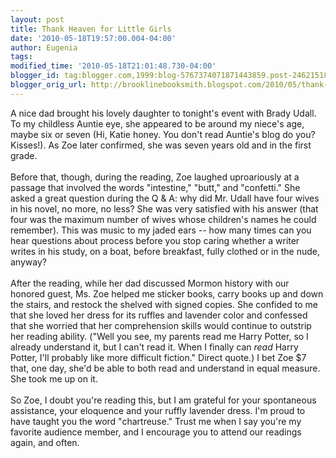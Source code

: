 ```yaml
---
layout: post
title: Thank Heaven for Little Girls
date: '2010-05-18T19:57:00.004-04:00'
author: Eugenia
tags: 
modified_time: '2010-05-18T21:01:48.730-04:00'
blogger_id: tag:blogger.com,1999:blog-5767374071871443859.post-2462151887145939235
blogger_orig_url: http://brooklinebooksmith.blogspot.com/2010/05/thank-heaven-for-little-girls.html
---
```


A nice dad brought his lovely daughter to tonight's event with Brady Udall. To my childless Auntie eye, she appeared to be around my niece's age, maybe six or seven (Hi, Katie honey. You don't read Auntie's blog do you? Kisses!). As Zoe later confirmed, she was seven years old and in the first grade.<br /><br />Before that, though, during the reading, Zoe laughed uproariously at a passage that involved the words "intestine," "butt," and "confetti." She asked a great question during the Q & A: why did Mr. Udall have four wives in his novel, no more, no less? She was very satisfied with his answer (that four was the maximum number of wives whose children's names he could remember). This was music to my jaded ears -- how many times can you hear questions about process before you stop caring whether a writer writes in his study, on a boat, before breakfast, fully clothed or in the nude, anyway?<br /><br />After the reading, while her dad discussed Mormon history with our honored guest, Ms. Zoe helped me sticker books, carry books up and down the stairs, and restock the shelved with signed copies. She confided to me that she loved her dress for its ruffles and lavender color and confessed that she worried that her comprehension skills would continue to outstrip her reading ability. ("Well you see, my parents read me Harry Potter, so I already understand it, but I can't read it. When I finally can <i>read</i> Harry Potter, I'll probably like more difficult fiction." Direct quote.) I bet Zoe $7 that, one day, she'd be able to both read and understand in equal measure. She took me up on it.<br /><br />So Zoe, I doubt you're reading this, but I am grateful for your spontaneous assistance, your eloquence and your ruffly lavender dress. I'm proud to have taught you the word "chartreuse." Trust me when I say you're my favorite audience member, and I encourage you to attend our readings again, and often.